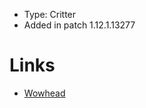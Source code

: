- Type: Critter
- Added in patch 1.12.1.13277

# Links

- [Wowhead](https://www.wowhead.com/npc=5868/evil-squirrel)